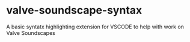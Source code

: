 # valve-soundscape-syntax 
A basic syntatx highlighting extension for VSCODE to help with work on Valve Soundscapes